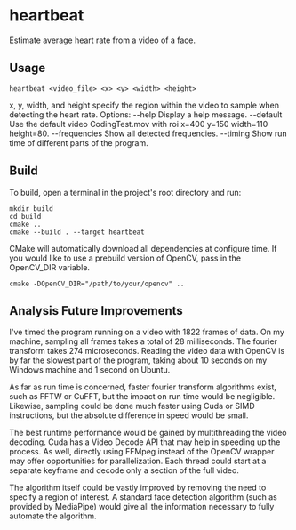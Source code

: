 # heartbeat
Estimate average heart rate from a video of a face.

## Usage
```
heartbeat <video_file> <x> <y> <width> <height>
```
x, y, width, and height specify the region within the video to sample when detecting the heart rate.
Options:
 --help         Display a help message.
 --default      Use the default video CodingTest.mov with roi x=400 y=150 width=110 height=80.
 --frequencies  Show all detected frequencies.
 --timing       Show run time of different parts of the program.


## Build
To build, open a terminal in the project's root directory and run:
```
mkdir build
cd build
cmake ..
cmake --build . --target heartbeat
```
CMake will automatically download all dependencies at configure time. If you would like to use a prebuild version of OpenCV, pass in the OpenCV_DIR variable.
```
cmake -DOpenCV_DIR="/path/to/your/opencv" ..
```

## Analysis Future Improvements
I've timed the program running on a video with 1822 frames of data. On my machine, sampling all frames takes a total of 28 milliseconds. The fourier transform takes 274 microseconds. Reading the video data with OpenCV is by far the slowest part of the program, taking about 10 seconds on my Windows machine and 1 second on Ubuntu.

As far as run time is concerned, faster fourier transform algorithms exist, such as FFTW or CuFFT, but the impact on run time would be negligible. Likewise, sampling could be done much faster using Cuda or SIMD instructions, but the absolute difference in speed would be small. 

The best runtime performance would be gained by multithreading the video decoding. Cuda has a Video Decode API that may help in speeding up the process. As well, directly using FFMpeg instead of the OpenCV wrapper may offer opportunities for parallelization. Each thread could start at a separate keyframe and decode only a section of the full video.

The algorithm itself could be vastly improved by removing the need to specify a region of interest. A standard face detection algorithm (such as provided by MediaPipe) would give all the information necessary to fully automate the algorithm.

